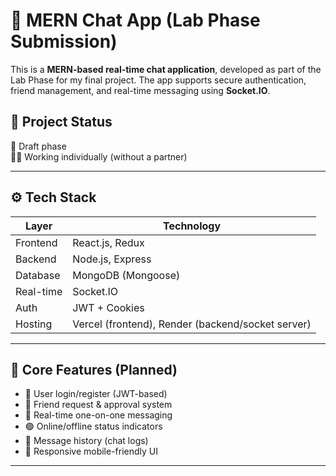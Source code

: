 # 💬 MERN Chat App (Lab Phase Submission)

This is a **MERN-based real-time chat application**, developed as part of the Lab Phase for my final project. The app supports secure authentication, friend management, and real-time messaging using **Socket.IO**.

## 📌 Project Status
🚧 Draft phase  
🧑‍💻 Working individually (without a partner)

---

## ⚙️ Tech Stack

| Layer       | Technology        |
|-------------|-------------------|
| Frontend    | React.js, Redux   |
| Backend     | Node.js, Express  |
| Database    | MongoDB (Mongoose)|
| Real-time   | Socket.IO         |
| Auth        | JWT + Cookies     |
| Hosting     | Vercel (frontend), Render (backend/socket server) |

---

## 🔑 Core Features (Planned)

- 🔐 User login/register (JWT-based)
- 👥 Friend request & approval system
- 💬 Real-time one-on-one messaging
- 🟢 Online/offline status indicators
- 📜 Message history (chat logs)
- 📱 Responsive mobile-friendly UI

---
